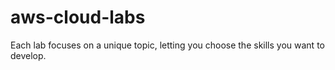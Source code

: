 # aws-cloud-labs
Each lab focuses on a unique topic, letting you choose the skills you want to develop.
